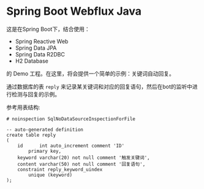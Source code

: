 # Spring Boot Webflux Java

这是在Spring Boot下，结合使用：
- Spring Reactive Web 
- Spring Data JPA
- Spring Data R2DBC
- H2 Database

的 Demo 工程。在这里，将会提供一个简单的示例：关键词自动回复。

通过数据库的表 `reply` 来记录某关键词和对应的回复语句，然后在bot的监听中进行检测与回复的示例。

参考用表结构:

```mysql
# noinspection SqlNoDataSourceInspectionForFile

-- auto-generated definition
create table reply
(
    id      int auto_increment comment 'ID'
        primary key,
    keyword varchar(20) not null comment '触发关键词',
    content varchar(50) not null comment '回复语句',
    constraint reply_keyword_uindex
        unique (keyword)
);
```

